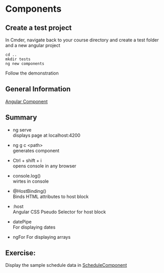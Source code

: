 # Components
## Create a test project
In Cmder, navigate back to your course directory and create a test folder and a new angular project
```
cd ..
mkdir tests
ng new components
```
Follow the demonstration


## General Information
[Angular Component](https://angular.io/api/core/Component)

## Summary
- ng serve  
displays page at localhost:4200

- ng g c \<path>  
generates component

- Ctrl + shift + i  
opens console in any browser

- console.log()  
wirtes in console

- @HostBinding()  
Binds HTML attributes to host block

- :host  
Angular CSS Pseudo Selector for host block

- datePipe  
For displaying dates

- ngFor
For displaying arrays

## Exercise:
Display the sample schedule data in [ScheduleComponent](../src/app/areas/external/views/schedule/schedule.component.html)

